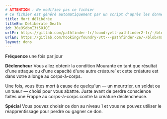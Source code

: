 ```yaml
---
# ATTENTION : Ne modifiez pas ce fichier
# Ce fichier est généré automatiquement par un script d'après les données du module Foundry VTT officiel et de sa traduction
title: Mort délibérée
titleEn: Deliberate Death
id: 30e9SdbmI3t5OJQE
urlFr: https://gitlab.com/pathfinder-fr/foundryvtt-pathfinder2-fr/-/blob/master/data/feats/30e9SdbmI3t5OJQE.htm
urlEn: https://gitlab.com/hooking/foundry-vtt---pathfinder-2e/-/blob/master/packs/data/feats.db/deliberate-death.json
layout: dons
---
```

**Fréquence** une fois par jour

**Déclencheur** Vous allez obtenir la condition Mourante en tant que résultat d'une attaque ou d'une capacité d'une autre créature’ et cette créature est dans votre allonge au corps-à-corps.

Une fois, vous êtes mort à cause  de quelqu'un — un meurtrier, un soldat ou un tueur — choisi pour vous abattre. Juste avant de perdre conscience faites une Frappe au corps-à-corps contre la créature déclencheuse.

**Spécial** Vous pouvez choisir ce don au niveau 1 et vous ne pouvez utiliser le réapprentissage pour perdre ou gagner ce don.
